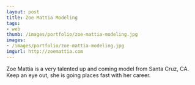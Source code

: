 ```yaml
---
layout: post
title: Zoe Mattia Modeling
tags:
- web
thumb: /images/portfolio/zoe-mattia-modeling.jpg
images: 
- /images/portfolio/zoe-mattia-modeling.jpg
imgurl: http://zoemattia.com
---
```

Zoe Mattia is a very talented up and coming model from Santa Cruz, CA. Keep an eye out, she is going places fast with her career. 